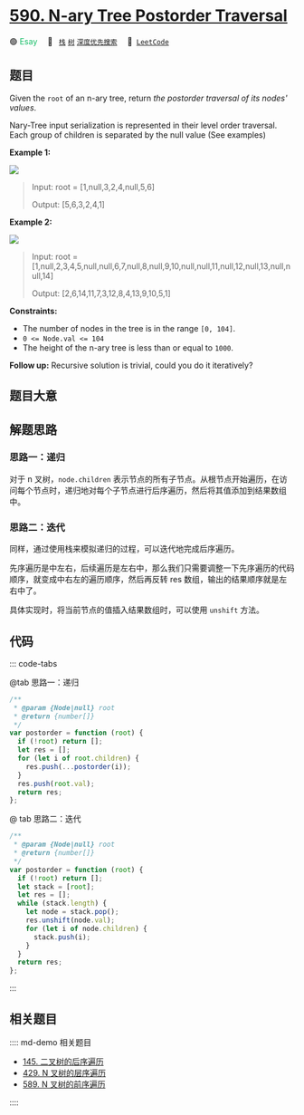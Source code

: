 # [590. N-ary Tree Postorder Traversal](https://leetcode.com/problems/n-ary-tree-postorder-traversal/)

🟢 <font color=#15bd66>Esay</font>&emsp; 🔖&ensp; [`栈`](/leetcode/outline/tag/stack.md) [`树`](/leetcode/outline/tag/tree.md) [`深度优先搜索`](/leetcode/outline/tag/depth-first-search.md)&emsp; 🔗&ensp;[`LeetCode`](https://leetcode.com/problems/n-ary-tree-postorder-traversal/)

## 题目

Given the `root` of an n-ary tree, return _the postorder traversal of its nodes' values_.

Nary-Tree input serialization is represented in their level order traversal.
Each group of children is separated by the null value (See examples)

**Example 1:**

![](https://assets.leetcode.com/uploads/2018/10/12/narytreeexample.png)

> Input: root = [1,null,3,2,4,null,5,6]
>
> Output: [5,6,3,2,4,1]

**Example 2:**

![](https://assets.leetcode.com/uploads/2019/11/08/sample_4_964.png)

> Input: root = [1,null,2,3,4,5,null,null,6,7,null,8,null,9,10,null,null,11,null,12,null,13,null,null,14]
>
> Output: [2,6,14,11,7,3,12,8,4,13,9,10,5,1]

**Constraints:**

- The number of nodes in the tree is in the range `[0, 104]`.
- `0 <= Node.val <= 104`
- The height of the n-ary tree is less than or equal to `1000`.

**Follow up:** Recursive solution is trivial, could you do it iteratively?

## 题目大意

## 解题思路

### 思路一：递归

对于 n 叉树，`node.children` 表示节点的所有子节点。从根节点开始遍历，在访问每个节点时，递归地对每个子节点进行后序遍历，然后将其值添加到结果数组中。

### 思路二：迭代

同样，通过使用栈来模拟递归的过程，可以迭代地完成后序遍历。

先序遍历是中左右，后续遍历是左右中，那么我们只需要调整一下先序遍历的代码顺序，就变成中右左的遍历顺序，然后再反转 res 数组，输出的结果顺序就是左右中了。

具体实现时，将当前节点的值插入结果数组时，可以使用 `unshift` 方法。

## 代码

::: code-tabs

@tab 思路一：递归

```javascript
/**
 * @param {Node|null} root
 * @return {number[]}
 */
var postorder = function (root) {
  if (!root) return [];
  let res = [];
  for (let i of root.children) {
    res.push(...postorder(i));
  }
  res.push(root.val);
  return res;
};
```

@ tab 思路二：迭代

```javascript
/**
 * @param {Node|null} root
 * @return {number[]}
 */
var postorder = function (root) {
  if (!root) return [];
  let stack = [root];
  let res = [];
  while (stack.length) {
    let node = stack.pop();
    res.unshift(node.val);
    for (let i of node.children) {
      stack.push(i);
    }
  }
  return res;
};
```

:::

## 相关题目

:::: md-demo 相关题目

- [145. 二叉树的后序遍历](./0145.md)
- [429. N 叉树的层序遍历](https://leetcode.com/problems/n-ary-tree-level-order-traversal)
- [589. N 叉树的前序遍历](https://leetcode.com/problems/n-ary-tree-preorder-traversal)

::::
